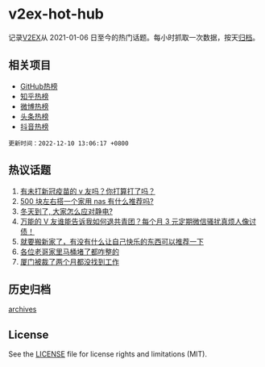 # v2ex-hot-hub

 记录[V2EX](https://www.v2ex.com/)从 2021-01-06 日至今的热门话题。每小时抓取一次数据，按天[归档](archives)。
 
 ## 相关项目

- [GitHub热榜](https://github.com/snaildev/github-hot-hub)
- [知乎热榜](https://github.com/snaildev/zhihu-hot-hub)
- [微博热榜](https://github.com/snaildev/weibo-hot-hub)
- [头条热榜](https://github.com/snaildev/toutiao-hot-hub)
- [抖音热榜](https://github.com/snaildev/douyin-hot-hub)


 `更新时间：2022-12-10 13:06:17 +0800`

## 热议话题

1. [有未打新冠疫苗的 v 友吗？你打算打了吗？](https://www.v2ex.com/t/901398)
1. [500 块左右搭一个家用 nas 有什么推荐吗?](https://www.v2ex.com/t/901346)
1. [冬天到了, 大家怎么应对静电?](https://www.v2ex.com/t/901333)
1. [万能的 V 友谁能告诉我如何退共青团？每个月 3 元定期微信骚扰真烦人像讨债！](https://www.v2ex.com/t/901410)
1. [就要搬新家了，有没有什么让自己快乐的东西可以推荐一下](https://www.v2ex.com/t/901379)
1. [各位老哥家里马桶堵了都咋整的](https://www.v2ex.com/t/901408)
1. [厦门被裁了两个月都没找到工作](https://www.v2ex.com/t/901318)

## 历史归档

[archives](archives)

## License

See the [LICENSE](LICENSE) file for license rights and limitations (MIT).
